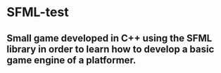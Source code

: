 # SFML-test

## Small game developed in C++ using the SFML library in order to learn how to develop a basic game engine of a platformer. 
